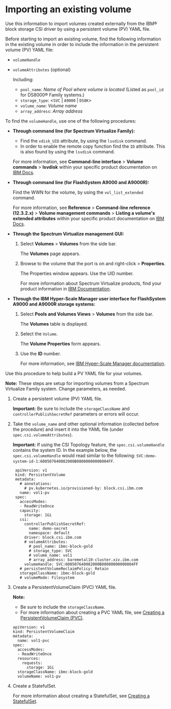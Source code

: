 # Importing an existing volume

Use this information to import volumes created externally from the IBM® block storage CSI driver by using a persistent volume (PV) YAML file.

Before starting to import an existing volume, find the following information in the existing volume in order to include the information in the persistent volume (PV) YAML file:
- `volumeHandle`
- `volumeAttributes` (optional)
  
  Including:

    - `pool_name`: _Name of Pool where volume is located_ (Listed as `pool_id` for DS8000® Family systems.)
    - `storage_type`: <`SVC` | `A9000` | `DS8K`>
    - `volume_name`: _Volume name_
    - `array_address`: _Array address_

To find the `volumeHandle`, use one of the following procedures:


- **Through command line (for Spectrum Virtualize Family):**

  - Find the `vdisk_UID` attribute, by using the `lsvdisk` command.
  - In order to enable the remote copy function find the `ID` attribute. This is also found by using the `lsvdisk` command.
  
  For more information, see **Command-line interface** > **Volume commands** > **lsvdisk** within your specific product documentation on [IBM Docs](https://www.ibm.com/docs/en).

- **Through command line (for FlashSystem A9000 and A9000R):**

  Find the WWN for the volume, by using the `vol_list_extended` command.
  
  For more information, see **Reference** > **Command-line reference (12.3.2.x)** > **Volume management commands** > **Listing a volume's extended attributes** within your specific product documentation on [IBM Docs](https://www.ibm.com/docs/en).

- **Through the Spectrum Virtualize management GUI:**

  1. Select **Volumes** > **Volumes** from the side bar.

     The **Volumes** page appears.

  2. Browse to the volume that the port is on and right-click > **Properties**.

     The Properties window appears. Use the UID number.

     For more information about Spectrum Virtualize products, find your product information in [IBM Documentation](https://www.ibm.com/docs/).

- **Through the IBM Hyper-Scale Manager user interface for FlashSystem A9000 and A9000R storage systems:**

  1. Select **Pools and Volumes Views** > **Volumes** from the side bar.

      The **Volumes** table is displayed.

  2. Select the `Volume`.

      The **Volume Properties** form appears.

  3. Use the **ID** number.
    
      For more information, see [IBM Hyper-Scale Manager documentation](https://www.ibm.com/docs/en/hyper-scale-manager/).


Use this procedure to help build a PV YAML file for your volumes.

**Note:** These steps are setup for importing volumes from a Spectrum Virtualize Family system. Change parameters, as needed.

1. Create a persistent volume (PV) YAML file.

    **Important:** Be sure to include the `storageClassName` and `controllerPublishSecretRef` parameters or errors will occur.

2. Take the `volume_name` and other optional information (collected before the procedure) and insert it into the YAML file (under `spec.csi.volumeAttributes`).

    **Important:** If using the CSI Topology feature, the `spec.csi.volumeHandle` contains the system ID. In the example below, the `spec.csi.volumeHandle` would read similar to the following: `SVC:demo-system-id-1:600507640082000B08000000000004FF`.
    
        apiVersion: v1
        kind: PersistentVolume
        metadata:
          # annotations:
            # pv.kubernetes.io/provisioned-by: block.csi.ibm.com
          name: vol1-pv
        spec:
          accessModes:
          - ReadWriteOnce
          capacity:
            storage: 1Gi
          csi:
            controllerPublishSecretRef:
              name: demo-secret
              namespace: default
            driver: block.csi.ibm.com
            # volumeAttributes:
              # pool_name: ibmc-block-gold
              # storage_type: SVC
              # volume_name: vol1
              # array_address: baremetal10-cluster.xiv.ibm.com
            volumeHandle: SVC:600507640082000B08000000000004FF
          # persistentVolumeReclaimPolicy: Retain
          storageClassName: ibmc-block-gold
          # volumeMode: Filesystem

3. Create a PersistentVolumeClaim (PVC) YAML file.

    **Note:**

    - Be sure to include the `storageClassName`.
    - For more information about creating a PVC YAML file, see [Creating a PersistentVolumeClaim (PVC)](csi_ug_config_create_pvc.md).
    
    ```
    apiVersion: v1
    kind: PersistentVolumeClaim
    metadata:
      name: vol1-pvc
    spec:
      accessModes:
      - ReadWriteOnce
      resources:
        requests:
          storage: 1Gi
      storageClassName: ibmc-block-gold
      volumeName: vol1-pv
    ```

4. Create a StatefulSet.

      For more information about creating a StatefulSet, see [Creating a StatefulSet](csi_ug_config_create_statefulset.md).